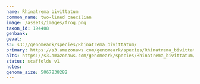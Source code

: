 ```yaml
---
name: Rhinatrema bivittatum
common_name: two-lined caecilian
image: /assets/images/frog.png
taxon_id: 194408
genbank:
geval:
s3: s3://genomeark/species/Rhinatrema_bivittatum/
primary: https://s3.amazonaws.com/genomeark/species/Rhinatrema_bivittatum/aRhiBiv1/assembly_v1/aRhiBiv1_t4.p.fasta.gz
alts: https://s3.amazonaws.com/genomeark/species/Rhinatrema_bivittatum/aRhiBiv1/assembly_v1/aRhiBiv1_t4.h.fasta.gz
status: scaffolds v1
notes:
genome_size: 5067838282
---
```

